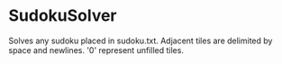 SudokuSolver
============

Solves any sudoku placed in sudoku.txt. Adjacent tiles are delimited by space and newlines. '0' represent unfilled tiles.
